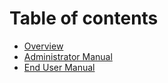 # Table of contents

* [Overview](../README.md)
* [Administrator Manual](CEDARS_admin_manual.md)
* [End User Manual](CEDARS_end_user_manual.md)
